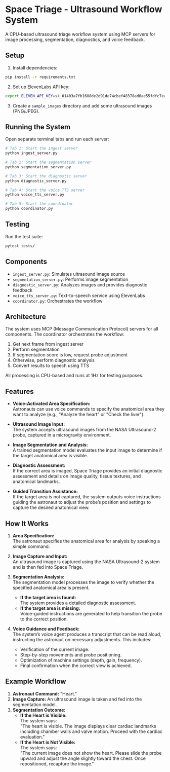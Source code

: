 # Space Triage - Ultrasound Workflow System

A CPU-based ultrasound triage workflow system using MCP servers for image processing, segmentation, diagnostics, and voice feedback.

## Setup

1. Install dependencies:
```bash
pip install -r requirements.txt
```

2. Set up ElevenLabs API key:
```bash
export ELEVEN_API_KEY=sk_01403a7fb1688de2d91de74cbef48378ad6ae55fdfc7ea1b
```

3. Create a `sample_images` directory and add some ultrasound images (PNG/JPEG).

## Running the System

Open separate terminal tabs and run each server:

```bash
# Tab 1: Start the ingest server
python ingest_server.py

# Tab 2: Start the segmentation server
python segmentation_server.py

# Tab 3: Start the diagnostic server
python diagnostic_server.py

# Tab 4: Start the voice TTS server
python voice_tts_server.py

# Tab 5: Start the coordinator
python coordinator.py
```

## Testing

Run the test suite:
```bash
pytest tests/
```

## Components

- `ingest_server.py`: Simulates ultrasound image source
- `segmentation_server.py`: Performs image segmentation
- `diagnostic_server.py`: Analyzes images and provides diagnostic feedback
- `voice_tts_server.py`: Text-to-speech service using ElevenLabs
- `coordinator.py`: Orchestrates the workflow

## Architecture

The system uses MCP (Message Communication Protocol) servers for all components. The coordinator orchestrates the workflow:

1. Get next frame from ingest server
2. Perform segmentation
3. If segmentation score is low, request probe adjustment
4. Otherwise, perform diagnostic analysis
5. Convert results to speech using TTS

All processing is CPU-based and runs at 1Hz for testing purposes.

## Features

- **Voice-Activated Area Specification:**  
  Astronauts can use voice commands to specify the anatomical area they want to analyze (e.g., "Analyze the heart" or "Check the liver").

- **Ultrasound Image Input:**  
  The system accepts ultrasound images from the NASA Ultrasound-2 probe, captured in a microgravity environment.

- **Image Segmentation and Analysis:**  
  A trained segmentation model evaluates the input image to determine if the target anatomical area is visible.
  
- **Diagnostic Assessment:**  
  If the correct area is imaged, Space Triage provides an initial diagnostic assessment and details on image quality, tissue textures, and anatomical landmarks.

- **Guided Transition Assistance:**  
  If the target area is not captured, the system outputs voice instructions guiding the astronaut to adjust the probe’s position and settings to capture the desired anatomical view.

## How It Works

1. **Area Specification:**  
   The astronaut specifies the anatomical area for analysis by speaking a simple command.

2. **Image Capture and Input:**  
   An ultrasound image is captured using the NASA Ultrasound-2 system and is then fed into Space Triage.

3. **Segmentation Analysis:**  
   The segmentation model processes the image to verify whether the specified anatomical area is present.  
   - **If the target area is found:**  
     The system provides a detailed diagnostic assessment.
   - **If the target area is missing:**  
     Voice-guided instructions are generated to help transition the probe to the correct position.

4. **Voice Guidance and Feedback:**  
   The system’s voice agent produces a transcript that can be read aloud, instructing the astronaut on necessary adjustments. This includes:
   - Verification of the current image.
   - Step-by-step movements and probe positioning.
   - Optimization of machine settings (depth, gain, frequency).
   - Final confirmation when the correct view is achieved.

## Example Workflow

1. **Astronaut Command:** "Heart."
2. **Image Capture:** An ultrasound image is taken and fed into the segmentation model.
3. **Segmentation Outcome:**
   - **If the Heart is Visible:**  
     The system says:  
     "The heart is visible. The image displays clear cardiac landmarks including chamber walls and valve motion. Proceed with the cardiac evaluation."
   - **If the Heart is Not Visible:**  
     The system says:  
     "The current image does not show the heart. Please slide the probe upward and adjust the angle slightly toward the chest. Once repositioned, recapture the image."
